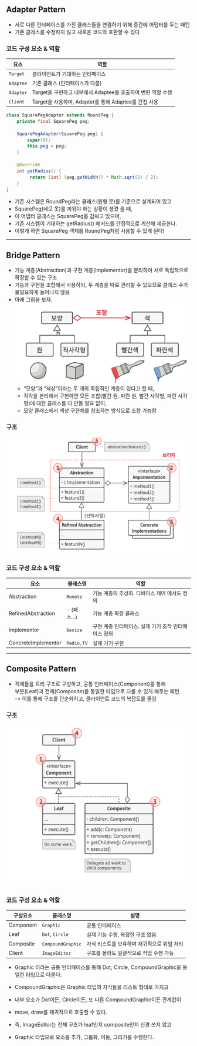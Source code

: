 ## Adapter Pattern
* 서로 다른 인터페이스를 가진 클래스들을 연결하기 위해 중간에 어댑터를 두는 패턴
* 기존 클래스를 수정하지 않고 새로운 코드와 호환할 수 있다

### 코드 구성 요소 & 역할

| 요소        | 역할                                              |
|-------------|---------------------------------------------------|
| `Target`    | 클라이언트가 기대하는 인터페이스                          |
| `Adaptee`   | 기존 클래스 (인터페이스가 다름)                           |
| `Adapter`   | Target을 구현하고 내부에서 Adaptee를 호출하여 변환 역할 수행 |
| `Client`    | Target을 사용하며, Adapter를 통해 Adaptee를 간접 사용      |

```java
class SquarePegAdapter extends RoundPeg {
    private final SquarePeg peg;

    SquarePegAdapter(SquarePeg peg) {
        super(0); 
        this.peg = peg;
    }

    @Override
    int getRadius() {
         return (int) (peg.getWidth() * Math.sqrt(2) / 2);
    }
}
```
* 기존 시스템은 RoundPeg라는 클래스(원형 못)를 기준으로 설계되어 있고
* SquarePeg(네모 못)를 끼워야 하는 상황이 생겼 을 때,
* 이 어댑터 클래스는 SquarePeg를 감싸고 있으며,
* 기존 시스템이 기대하는 getRadius() 메서드를 간접적으로 계산해 제공한다.
* 이렇게 하면 SquarePeg 객체를 RoundPeg처럼 사용할 수 있게 된다!
---

## Bridge Pattern
* 기능 계층(Abstraction)과 구현 계층(Implementor)을 분리하여 서로 독립적으로 확장할 수 있는 구조
* 기능과 구현을 조합해서 사용하되, 두 계층을 따로 관리할 수 있으므로 클래스 수가 불필요하게 늘어나지 않음
* 아래 그림을 보자.
![img_1.png](bridge.png)
  * “모양”과 “색상”이라는 두 개의 독립적인 계층이 있다고 할 때,
  * 각각을 분리해서 구현하면 모든 조합(빨간 원, 파란 원, 빨간 사각형, 파란 사각형)에 대한 클래스를 다 만들 필요 없이,
  * 모양 클래스에서 색상 구현체를 참조하는 방식으로 조합 가능함

### 구조
![img.png](bridge2.png)
### 코드 구성 요소 & 역할
| 요소               | 클래스명          | 역할                                                    |
|------------------|---------------|---------------------------------------------------------|
| Abstraction      | `Remote`      | 기능 계층의 추상화. 디바이스 제어 메서드 정의           |
| RefinedAbstraction | - (패스...)     | 기능 계층 확장 클래스          |
| Implementor      | `Device`      | 구현 계층 인터페이스. 실제 기기 조작 인터페이스 정의    |
| ConcreteImplementor | `Radio`, `TV` | 실제 기기 구현 |

---

## Composite Pattern
* 객체들을 트리 구조로 구성하고, 공통 인터페이스(Component)를 통해  
  부분(Leaf)과 전체(Composite)를 동일한 타입으로 다룰 수 있게 해주는 패턴   
-> 이를 통해 구조를 단순화하고, 클라이언트 코드의 복잡도를 줄임

### 구조
![img_1.png](composite.png)

### 코드 구성 요소 & 역할

| 구성요소     | 클래스명           | 설명                                            |
|--------------|--------------------|-------------------------------------------------|
| Component    | `Graphic`          | 공통 인터페이스                                  |
| Leaf         | `Dot`, `Circle`    | 실제 기능 수행, 복잡한 구조 없음                 |
| Composite    | `CompoundGraphic`  | 자식 리스트를 보유하며 재귀적으로 위임 처리     |
| Client       | `ImageEditor`      | 구조를 몰라도 일괄적으로 작업 수행 가능 | 

* Graphic 이라는 공통 인터페이스를 통해 Dot, Circle, CompoundGraphic을 동일한 타입으로 다룬다.
* CompoundGraphic은 Graphic 타입의 자식들을 리스트 형태로 가지고
* 내부 요소가 Dot이든, Circle이든, 또 다른 CompoundGraphic이든 관계없이
* move, draw를 재귀적으로 호출할 수 있다.

* 즉, ImageEditor는 전체 구조가 leaf인지 composite인지 신경 쓰지 않고
* Graphic 타입으로 요소를 추가, 그룹화, 이동, 그리기를 수행한다.